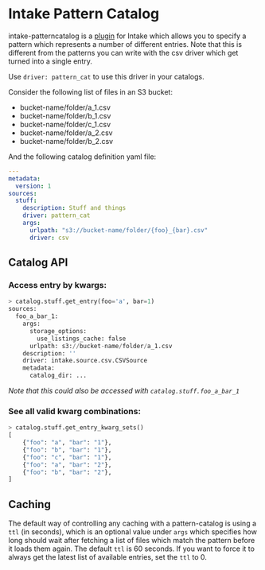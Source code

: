 # Intake Pattern Catalog

intake-patterncatalog is a [plugin](https://intake.readthedocs.io/en/latest/plugin-directory.html) for Intake
which allows you to specify a pattern which represents a number of different entries. Note that this is different from the patterns you can write with the csv driver which get turned into a single entry.

Use `driver: pattern_cat` to use this driver in your catalogs.

Consider the following list of files in an S3 bucket:

* bucket-name/folder/a_1.csv
* bucket-name/folder/b_1.csv
* bucket-name/folder/c_1.csv
* bucket-name/folder/a_2.csv
* bucket-name/folder/b_2.csv

And the following catalog definition yaml file:
```yaml
---
metadata:
  version: 1
sources:
  stuff:
    description: Stuff and things
    driver: pattern_cat
    args:
      urlpath: "s3://bucket-name/folder/{foo}_{bar}.csv"
      driver: csv
```

## Catalog API

### Access entry by kwargs:
```python
> catalog.stuff.get_entry(foo='a', bar=1)
sources:
  foo_a_bar_1:
    args:
      storage_options:
        use_listings_cache: false
      urlpath: s3://bucket-name/folder/a_1.csv
    description: ''
    driver: intake.source.csv.CSVSource
    metadata:
      catalog_dir: ...
```
_Note that this could also be accessed with `catalog.stuff.foo_a_bar_1`_

### See all valid kwarg combinations:
```python
> catalog.stuff.get_entry_kwarg_sets()
[
    {"foo": "a", "bar": "1"},
    {"foo": "b", "bar": "1"},
    {"foo": "c", "bar": "1"},
    {"foo": "a", "bar": "2"},
    {"foo": "b", "bar": "2"},
]
```

## Caching

The default way of controlling any caching with a pattern-catalog is using a `ttl` (in seconds),
which is an optional value under `args` which specifies how long should wait after fetching a list of files
which match the pattern before it loads them again. The default `ttl` is 60 seconds.
If you want to force it to always get the latest list of available entries, set the `ttl` to 0.